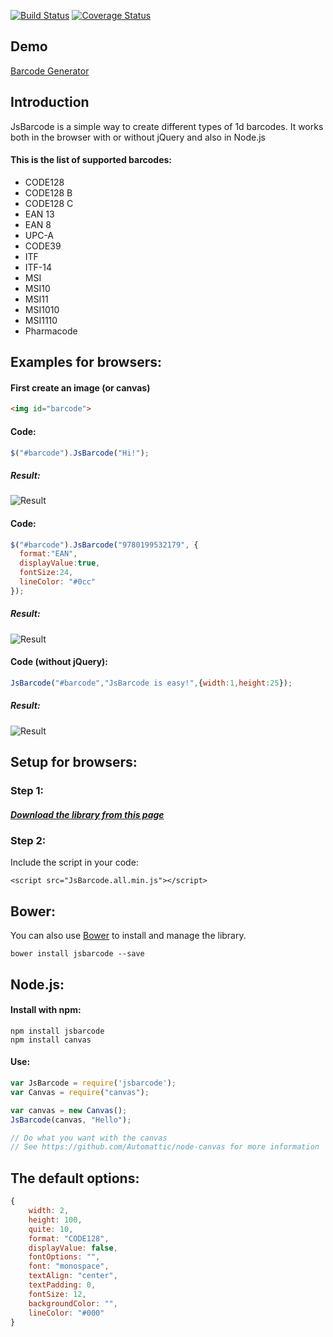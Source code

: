 [![Build Status](https://secure.travis-ci.org/lindell/JsBarcode.png)](http://travis-ci.org/lindell/JsBarcode)
[![Coverage Status](https://coveralls.io/repos/github/lindell/JsBarcode/badge.svg?branch=master)](https://coveralls.io/github/lindell/JsBarcode?branch=master)

Demo
----
[Barcode Generator](http://lindell.github.io/JsBarcode/)

Introduction
----
JsBarcode is a simple way to create different types of 1d barcodes.
It works both in the browser with or without jQuery and also in Node.js

#### This is the list of supported barcodes:
* CODE128
 * CODE128 B
 * CODE128 C
* EAN 13
* EAN 8
* UPC-A
* CODE39
* ITF
* ITF-14
* MSI
 * MSI10
 * MSI11
 * MSI1010
 * MSI1110
* Pharmacode

Examples for browsers:
----

#### First create an image (or canvas)
````html
<img id="barcode">
````



#### Code:
````javascript
$("#barcode").JsBarcode("Hi!");
````

##### Result:
![Result](http://lindell.github.io/JsBarcode/README_images/hi.png)



#### Code:
````javascript
$("#barcode").JsBarcode("9780199532179", {
  format:"EAN",
  displayValue:true,
  fontSize:24,
  lineColor: "#0cc"
});
````
##### Result:
![Result](http://lindell.github.io/JsBarcode/README_images/ean.png)




#### Code (without jQuery):
````javascript
JsBarcode("#barcode","JsBarcode is easy!",{width:1,height:25});
````
##### Result:
![Result](http://lindell.github.io/JsBarcode/README_images/javascript_is_fun.png)


Setup for browsers:
----
### Step 1:
##### [Download the library from this page](http://lindell.me/JsBarcode/download/)

### Step 2:
Include the script in your code:


````
<script src="JsBarcode.all.min.js"></script>
````

Bower:
----
You can also use [Bower](http://bower.io) to install and manage the library.
````
bower install jsbarcode --save
````

Node.js:
----
#### Install with npm:
````
npm install jsbarcode
npm install canvas
````

#### Use:
```` javascript
var JsBarcode = require('jsbarcode');
var Canvas = require("canvas");

var canvas = new Canvas();
JsBarcode(canvas, "Hello");

// Do what you want with the canvas
// See https://github.com/Automattic/node-canvas for more information
````



The default options:
----
````javascript
{
	width: 2,
	height: 100,
	quite: 10,
	format: "CODE128",
	displayValue: false,
	fontOptions: "",
	font: "monospace",
	textAlign: "center",
	textPadding: 0,
	fontSize: 12,
	backgroundColor: "",
	lineColor: "#000"
}
````

